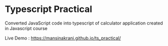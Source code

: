 # Typescript Practical

Converted JavaScript code into typescript of calculator application created in Javascript course

Live Demo : https://mansinakrani.github.io/ts_practical/

